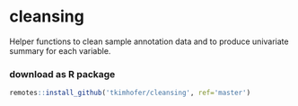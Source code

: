 # cleansing
Helper functions to clean sample annotation data and to produce univariate summary for each variable.

### download as R package
```r
remotes::install_github('tkimhofer/cleansing', ref='master')
```


